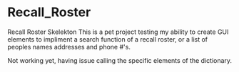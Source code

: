 # Recall_Roster
Recall Roster Skelekton
This is a pet project testing my ability to create GUI elements to impliment a search function of a recall roster, or a list of peoples names addresses and phone #'s.

Not working yet, having issue calling the specific elements of the dictionary.
